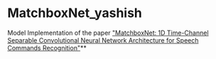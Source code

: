 # MatchboxNet_yashish

Model Implementation of the paper ["MatchboxNet: 1D Time-Channel Separable Convolutional Neural Network Architecture for Speech Commands Recognition"](https://www.isca-speech.org/archive/pdfs/interspeech_2020/majumdar20_interspeech.pdf)**


